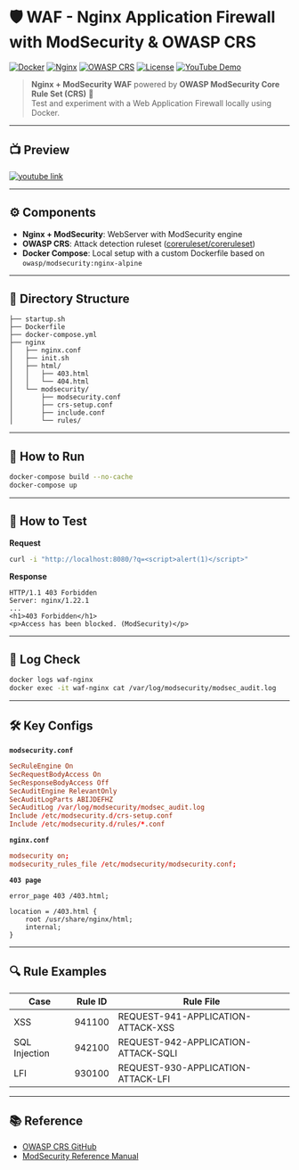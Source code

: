# 🛡️ WAF - Nginx Application Firewall with ModSecurity & OWASP CRS

[![Docker](https://img.shields.io/badge/docker-ready-blue?logo=docker)](https://www.docker.com/) [![Nginx](https://img.shields.io/badge/Nginx-1.22-green?logo=nginx)](https://nginx.org/) [![OWASP CRS](https://img.shields.io/badge/OWASP%20CRS-v4.0-orange)](https://coreruleset.org/) [![License](https://img.shields.io/badge/license-MIT-lightgrey)](LICENSE) [![YouTube Demo](https://img.shields.io/badge/YouTube-Demo-red?logo=youtube)](https://youtu.be/f_OKEZ0H4FQ)

> **Nginx + ModSecurity WAF** powered by **OWASP ModSecurity Core Rule Set (CRS)** 🚀  
> Test and experiment with a Web Application Firewall locally using Docker.

---

## 📺 Preview
[![youtube link](https://i9.ytimg.com/vi_webp/f_OKEZ0H4FQ/mq2.webp?sqp=CMCT4sQG-oaymwEmCMACELQB8quKqQMa8AEB-AH-CIAC0AWKAgwIABABGGcgZyhnMA8=&rs=AOn4CLAlm_0NgKKLtHNhWkIh6qA8LHUQMQ)](https://youtu.be/f_OKEZ0H4FQ)

---

## ⚙️ Components
- **Nginx + ModSecurity**: WebServer with ModSecurity engine
- **OWASP CRS**: Attack detection ruleset ([coreruleset/coreruleset](https://github.com/coreruleset/coreruleset))
- **Docker Compose**: Local setup with a custom Dockerfile based on `owasp/modsecurity:nginx-alpine`

---

## 📂 Directory Structure
```
├── startup.sh
├── Dockerfile
├── docker-compose.yml
├── nginx
│   ├── nginx.conf
│   ├── init.sh
│   ├── html/
│   │   ├── 403.html
│   │   └── 404.html
│   └── modsecurity/
│       ├── modsecurity.conf
│       ├── crs-setup.conf
│       ├── include.conf
│       └── rules/
```

---

## 🚀 How to Run

```bash
docker-compose build --no-cache
docker-compose up
```

---

## 🧪 How to Test
**Request**
```bash
curl -i "http://localhost:8080/?q=<script>alert(1)</script>"
```
**Response**
```http
HTTP/1.1 403 Forbidden
Server: nginx/1.22.1
...
<h1>403 Forbidden</h1>
<p>Access has been blocked. (ModSecurity)</p>
```

---

## 📜 Log Check

```bash
docker logs waf-nginx
docker exec -it waf-nginx cat /var/log/modsecurity/modsec_audit.log
```

---

## 🛠️ Key Configs

**`modsecurity.conf`**

```conf
SecRuleEngine On
SecRequestBodyAccess On
SecResponseBodyAccess Off
SecAuditEngine RelevantOnly
SecAuditLogParts ABIJDEFHZ
SecAuditLog /var/log/modsecurity/modsec_audit.log
Include /etc/modsecurity.d/crs-setup.conf
Include /etc/modsecurity.d/rules/*.conf
```

**`nginx.conf`**

```conf
modsecurity on;
modsecurity_rules_file /etc/modsecurity/modsecurity.conf;
```

**`403 page`**

```nginx
error_page 403 /403.html;

location = /403.html {
    root /usr/share/nginx/html;
    internal;
}
```

---

## 🔍 Rule Examples

| Case         | Rule ID  | Rule File                              |
|--------------|----------|----------------------------------------|
| XSS          | 941100   | REQUEST-941-APPLICATION-ATTACK-XSS     |
| SQL Injection| 942100   | REQUEST-942-APPLICATION-ATTACK-SQLI    |
| LFI          | 930100   | REQUEST-930-APPLICATION-ATTACK-LFI     |

---

## 📚 Reference

- [OWASP CRS GitHub](https://github.com/coreruleset/coreruleset)
- [ModSecurity Reference Manual](https://github.com/SpiderLabs/ModSecurity/wiki)